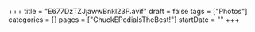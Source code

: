 +++
title = "E677DzTZJjawwBnkl23P.avif"
draft = false
tags = ["Photos"]
categories = []
pages = ["ChuckEPediaIsTheBest!"]
startDate = ""
+++
